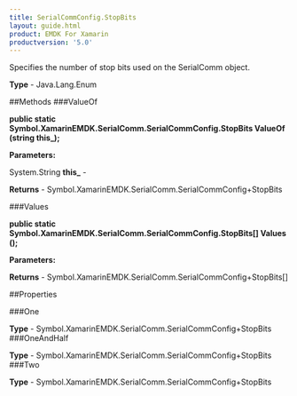 ```yaml
---
title: SerialCommConfig.StopBits
layout: guide.html
product: EMDK For Xamarin 
productversion: '5.0' 
---
```

Specifies the number of stop bits used on the SerialComm object.

**Type** - Java.Lang.Enum

##Methods
###ValueOf

**public static Symbol.XamarinEMDK.SerialComm.SerialCommConfig.StopBits ValueOf (string this_);**


        

**Parameters:**

System.String **this_**  - 
        

**Returns** - Symbol.XamarinEMDK.SerialComm.SerialCommConfig+StopBits

###Values

**public static Symbol.XamarinEMDK.SerialComm.SerialCommConfig.StopBits[] Values ();**


        

**Parameters:**

**Returns** - Symbol.XamarinEMDK.SerialComm.SerialCommConfig+StopBits[]

##Properties

###One

        

**Type** - Symbol.XamarinEMDK.SerialComm.SerialCommConfig+StopBits
###OneAndHalf

        

**Type** - Symbol.XamarinEMDK.SerialComm.SerialCommConfig+StopBits
###Two

        

**Type** - Symbol.XamarinEMDK.SerialComm.SerialCommConfig+StopBits
